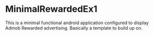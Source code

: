 # MinimalRewardedEx1
This is a minimal functional android application configured to display Admob Rewarded advertising. Basically a template to build up on.
